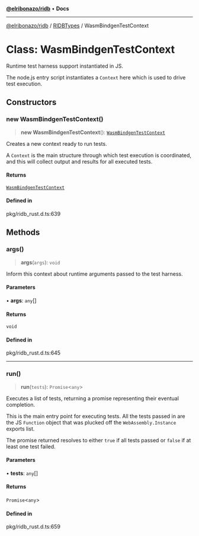 [**@elribonazo/ridb**](../../../README.md) • **Docs**

***

[@elribonazo/ridb](../../../README.md) / [RIDBTypes](../README.md) / WasmBindgenTestContext

# Class: WasmBindgenTestContext

Runtime test harness support instantiated in JS.

The node.js entry script instantiates a `Context` here which is used to
drive test execution.

## Constructors

### new WasmBindgenTestContext()

> **new WasmBindgenTestContext**(): [`WasmBindgenTestContext`](WasmBindgenTestContext.md)

Creates a new context ready to run tests.

A `Context` is the main structure through which test execution is
coordinated, and this will collect output and results for all executed
tests.

#### Returns

[`WasmBindgenTestContext`](WasmBindgenTestContext.md)

#### Defined in

pkg/ridb\_rust.d.ts:639

## Methods

### args()

> **args**(`args`): `void`

Inform this context about runtime arguments passed to the test
harness.

#### Parameters

• **args**: `any`[]

#### Returns

`void`

#### Defined in

pkg/ridb\_rust.d.ts:645

***

### run()

> **run**(`tests`): `Promise`\<`any`\>

Executes a list of tests, returning a promise representing their
eventual completion.

This is the main entry point for executing tests. All the tests passed
in are the JS `Function` object that was plucked off the
`WebAssembly.Instance` exports list.

The promise returned resolves to either `true` if all tests passed or
`false` if at least one test failed.

#### Parameters

• **tests**: `any`[]

#### Returns

`Promise`\<`any`\>

#### Defined in

pkg/ridb\_rust.d.ts:659
